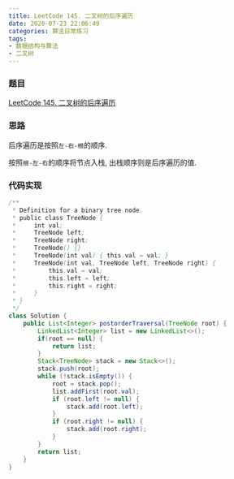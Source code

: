 ```yaml
---
title: LeetCode 145. 二叉树的后序遍历
date: 2020-07-23 22:06:49
categories: 算法日常练习
tags:
- 数据结构与算法
- 二叉树
---
```


### 题目

[LeetCode 145. 二叉树的后序遍历](https://leetcode-cn.com/problems/binary-tree-postorder-traversal/)

### 思路

后序遍历是按照`左-右-根`的顺序.

按照`根-左-右`的顺序将节点入栈, 出栈顺序则是后序遍历的值.
<!--more-->
### 代码实现

```java
/**
 * Definition for a binary tree node.
 * public class TreeNode {
 *     int val;
 *     TreeNode left;
 *     TreeNode right;
 *     TreeNode() {}
 *     TreeNode(int val) { this.val = val; }
 *     TreeNode(int val, TreeNode left, TreeNode right) {
 *         this.val = val;
 *         this.left = left;
 *         this.right = right;
 *     }
 * }
 */
class Solution {
    public List<Integer> postorderTraversal(TreeNode root) {
        LinkedList<Integer> list = new LinkedList<>();
        if(root == null) {
            return list;
        }
        Stack<TreeNode> stack = new Stack<>();
        stack.push(root);
        while (!stack.isEmpty()) {
            root = stack.pop();
            list.addFirst(root.val);
            if (root.left != null) {
                stack.add(root.left);
            }
            if (root.right != null) {
                stack.add(root.right);
            }
        }
        return list;
    }
}
```
